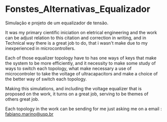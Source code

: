 # Fonstes_Alternativas_Equalizador
Simulação e projeto de um equalizador de tensão.

It was my primary cientific iniciation on eletrical engineering and the work can be adjust relation to this citation and correction in 
writing, and in Technical  way there is a great job to do, that i wasn't make due to my inexperienced in microcontrollers.

Each of those equalizer topology have to has one ways of keys that make the system to be more efficiently, and it necessity to make some 
study of ways to switch each topology, what make necessary a use of microcontroler to take the voltage of ultracapacitors and 
make a choice of the better way of switch each topology.

Making this simulations, and including the voltage equalizer that is proposed on the work, it turns on a great job, serving to be themes
of others great job.

Each topology in the work can be sending for me just asking me on a email : fabiano.marino@usp.br
